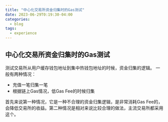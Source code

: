 ```yaml
---
title: "中心化交易所资金归集时的Gas测试"
date: 2023-06-29T0:19:30-04:00
categories:
  - blog
tags:
  - experience
---
```


## 中心化交易所资金归集时的Gas测试

测试交易所从用户缓存钱包地址到集中热钱包地址的时候，资金归集的逻辑。
一般有两种情况：
 - 充值一笔归集一笔
 - 根据链上Gas情况，低Gas Fee的时候归集

 首先来说第一种情况，它是一种不合理的资金归集逻辑，是非常消耗Gas Fee的，会降低交易所的收益。第二种情况是相对来说比较合理的做法，主流交易所都采用这个。

